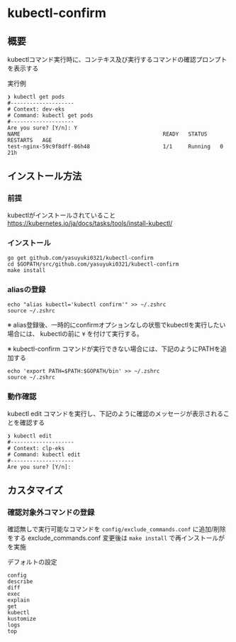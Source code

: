 # kubectl-confirm

## 概要

kubectlコマンド実行時に、コンテキス及び実行するコマンドの確認プロンプトを表示する

実行例

```shell
❯ kubectl get pods
#--------------------
# Context: dev-eks
# Command: kubectl get pods
#--------------------
Are you sure? [Y/n]: Y
NAME                                             READY   STATUS    RESTARTS   AGE
test-nginx-59c9f8dff-86h48                       1/1     Running   0          21h
```

## インストール方法

### 前提

kubectlがインストールされていること
https://kubernetes.io/ja/docs/tasks/tools/install-kubectl/

### インストール

```shell
go get github.com/yasuyuki0321/kubectl-confirm
cd $GOPATH/src/github.com/yasuyuki0321/kubectl-confirm
make install
```

### aliasの登録

```shell
echo "alias kubectl='kubectl confirm'" >> ~/.zshrc
source ~/.zshrc
```

※ alias登録後、一時的にconfirmオプションなしの状態でkubectlを実行したい場合には、
kubectlの前に `¥` を付けて実行する。

※ kubectl-confirm コマンドが実行できない場合には、下記のようにPATHを追加する

```shell
echo 'export PATH=$PATH:$GOPATH/bin' >> ~/.zshrc
source ~/.zshrc
```

### 動作確認

kubectl edit コマンドを実行し、下記のように確認のメッセージが表示されることを確認する

```shell
❯ kubectl edit
#--------------------
# Context: clp-eks
# Command: kubectl edit
#--------------------
Are you sure? [Y/n]:
```

## カスタマイズ

### 確認対象外コマンドの登録

確認無しで実行可能なコマンドを `config/exclude_commands.conf` に追加/削除をする
exclude_commands.conf 変更後は `make install` で再インストールがを実施

デフォルトの設定

```shell
config
describe
diff
exec
explain
get
kubectl
kustomize
logs
top
```
